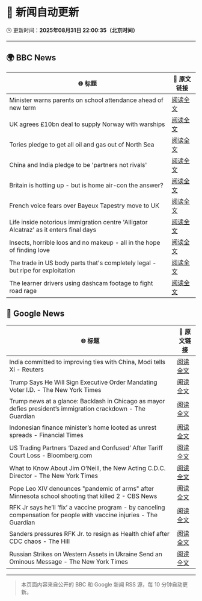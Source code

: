 # 🧠 新闻自动更新

🕒 更新时间：**2025年08月31日 22:00:35（北京时间）**

---

## 🌍 BBC News

| 🌐 标题 | 🔗 原文链接 |
|--------|-------------|
| Minister warns parents on school attendance ahead of new term | [阅读全文](https://www.bbc.com/news/articles/cg7jk3rr225o?at_medium=RSS&at_campaign=rss) |
| UK agrees £10bn deal to supply Norway with warships | [阅读全文](https://www.bbc.com/news/articles/cr5rgdpvn63o?at_medium=RSS&at_campaign=rss) |
| Tories pledge to get all oil and gas out of North Sea | [阅读全文](https://www.bbc.com/news/articles/cp890n51684o?at_medium=RSS&at_campaign=rss) |
| China and India pledge to be 'partners not rivals' | [阅读全文](https://www.bbc.com/news/articles/clyrwv0egzro?at_medium=RSS&at_campaign=rss) |
| Britain is hotting up - but is home air-con the answer? | [阅读全文](https://www.bbc.com/news/articles/c5yl5v4elgno?at_medium=RSS&at_campaign=rss) |
| French voice fears over Bayeux Tapestry move to UK | [阅读全文](https://www.bbc.com/news/articles/cev23vrzx0ro?at_medium=RSS&at_campaign=rss) |
| Life inside notorious immigration centre 'Alligator Alcatraz' as it enters final days | [阅读全文](https://www.bbc.com/news/articles/cwy3zel0r3go?at_medium=RSS&at_campaign=rss) |
| Insects, horrible loos and no makeup - all in the hope of finding love | [阅读全文](https://www.bbc.com/news/articles/c9870nzz50eo?at_medium=RSS&at_campaign=rss) |
| The trade in US body parts that's completely legal - but ripe for exploitation | [阅读全文](https://www.bbc.com/news/articles/ce83r56xwj7o?at_medium=RSS&at_campaign=rss) |
| The learner drivers using dashcam footage to fight road rage | [阅读全文](https://www.bbc.com/news/articles/c2kz7kjpnkxo?at_medium=RSS&at_campaign=rss) |

## 📰 Google News

| 🌐 标题 | 🔗 原文链接 |
|--------|-------------|
| India committed to improving ties with China, Modi tells Xi - Reuters | [阅读全文](https://news.google.com/rss/articles/CBMipgFBVV95cUxNc2V3eEN0M081VmVTaml3ZExsbkFDREhFc1owYUxCSEFjOXZCbWtWRFQwSE5CNGE4eFpsNmJnbTktRzFDQ3pzbmlvYjRjNi1jZ3JENWkzY1ZuSENwa1VPaDdRbkJYSkVodEY0aVlpYWo2RGVoZkJScjB0aWdOVGlONE12VW5CYy1vX0hpdk9PczlXQU9mZFlpaW1yWHBMZ01CN3ZZSnhR?oc=5) |
| Trump Says He Will Sign Executive Order Mandating Voter I.D. - The New York Times | [阅读全文](https://news.google.com/rss/articles/CBMiigFBVV95cUxNTVNCZFFBdXhyUVRQcW01NXQzODZhRGpYT3d4eGNrUkFzR0dwWDA1cC1zWUJ0QWM1T3lJLWs4Q3Myb3dMWUdqSnNfSGItdjhKUDZFWlEzQmZaMFNhcUJvQlpVYnRBVGpfUU96SFhjQmhEYlFoMkd3ZWM5eFVnV3BDSm91UGlkRXp1UGc?oc=5) |
| Trump news at a glance: Backlash in Chicago as mayor defies president’s immigration crackdown - The Guardian | [阅读全文](https://news.google.com/rss/articles/CBMingFBVV95cUxPRDBoWEhNaUJaSFlVMG9mUl9uSjNXbHFPcXdaaS0zMURydUJJZUdYU0k0Q0M4WTlESXVXYWF5T1F0eGxhdjVnUjdoOG00dTZxOVA5WkRnV0VqaGJEVHFuNURteU03TFExZnRRZUljMnV2Uzg3YjM0YnFIZGZobG55VDVVSVZ1d2trOFNJbUI1MngxeGhDY3RKNENldTFwUQ?oc=5) |
| Indonesian finance minister’s home looted as unrest spreads - Financial Times | [阅读全文](https://news.google.com/rss/articles/CBMicEFVX3lxTE9KVWRzMENqd0tpcVhrcWZLSmpPTE1CcnBVdjFpZGtZUjExOFhHckloZElfZTdZRWNhVV9seEUwVDBwWUtKYjR1Q3AyaE1FdlU1SG9XbFd5Y2paWU5DSkFEQmxnQ1pfY1B5VkNkTzJGdVA?oc=5) |
| US Trading Partners ‘Dazed and Confused’ After Tariff Court Loss - Bloomberg.com | [阅读全文](https://news.google.com/rss/articles/CBMiswFBVV95cUxQMTZhcl9HcmFacFZ3WERrbE56TmlTVEZZOWNQdEZZOFZ4Y2tadldFZVpWalVacUNod3FiMXpwd19lZUFOa1p0bDJ3RXpLZEtyNEZud0ljWjVzeG1TaDVET1lXYUp4SG9QaEo5Q1NBQUJaZW9EdnRfVnF2VEdkd2N0bE5CczgyQUJVMzNSMXJIa3B3UF9OZjhGQTNvRU9GRk1KSUFZdjNjcTR0QjNYQzJBenF6VQ?oc=5) |
| What to Know About Jim O’Neill, the New Acting C.D.C. Director - The New York Times | [阅读全文](https://news.google.com/rss/articles/CBMicEFVX3lxTE84RXpDNWNpM3VtdWx6Tm1fZHJ2Wk5NRGdDdXZZcEx5NXRMdkdhVndVVEZxcjExRXo2bk1TeHRmQlNmdFoyeTZrb0dwSXhiMlRybE9Qc1BZeEgyLURpejR5SG55TVhjaVNYajlOckg1YnE?oc=5) |
| Pope Leo XIV denounces "pandemic of arms" after Minnesota school shooting that killed 2 - CBS News | [阅读全文](https://news.google.com/rss/articles/CBMilwFBVV95cUxNQi1PU2xqZHhzTVI3MW02RmFWYW1ERDFxLUkzZUlYZnZ5M01CMmVjZENCMmxrbWdDazlkQUNJZTE5WS1mbldNbW5LNE5SZFJrd2hvck9VaEF0MEQzTlhmaFdXdXdvSGpMdTlFOUttazJkV3kyV1FZdTFHdi1kd3FXUzBOTEJ2TlpFUDNuZG9jcEZ5ZDY4TkV30gGcAUFVX3lxTE1XOUx4U0lGajNXMFg3bVhyUVBndjctUFNRejJPTHpEVmpiQXp3ZllTZFpHVjNORkljZDJLcnZTVFo4YUR6dENBUGhjNlNEZjluTTl6Y0dlTXlkUVV6SUJJZmt1THJIU1E4RV9rdUlURlRPRVZKVElpQWY1REI4Q2hHdHkwRDE0XzBSbjBoWV80ak1sX0FJcHBkWXgxdg?oc=5) |
| RFK Jr says he’ll ‘fix’ a vaccine program - by canceling compensation for people with vaccine injuries - The Guardian | [阅读全文](https://news.google.com/rss/articles/CBMiigFBVV95cUxObHZzaTRENmhVU3F3WXVBOWZaR2pGWWhnMmVJZE5UUVp5bm5OczBILXhXNzFpOG1LbEwyQ0FpVmtXWnRhV3VqQzctWE5xblJ5dWJwT19HbkJTdGl6RFM3YUtGb0prVVdQT0dCUWNSczJhYURneW5aTWdCSXlCWnNrZkVKeGRxVGVLSHc?oc=5) |
| Sanders pressures RFK Jr. to resign as Health chief after CDC chaos - The Hill | [阅读全文](https://news.google.com/rss/articles/CBMiowFBVV95cUxQY0hILXJCXzE0VkZ2UUxiZ3cxeENFZmRjTTdoX3FwS1ZOS2JFZ1VJRDR6M09zNGc2cXRsS05DNEFBSHI5bk1yWDJ2NFdoYUhmNWlQRTJRUUxuUW90MDlkX1JrRkhXbHcwS1pDWF9nM3VpckF6dkJKbFg3bW5NdVF1d0M5aTNkQmJTUm90eVRRb0ZGLWRzZG5xbUJvZEdub0h4NVRv0gGoAUFVX3lxTE1sU3doTFZ2OUFGMzJNQk5TRUtsZ1hEb3YxMTlQRUNIMFA5a0VWWTNnS2YzLUZBakduYm9jY2JaajB0SEdyM25kMXlyTlV5Q0F2V2hsMEdjMjhjM0FscTF4c1BKMUM3X2ZxWHJkLWdGUThMNkF3RS0xVmQwbGlMS1VVeTFydWR4UklhZ1NoOS1DV2x6WDRLRGN2aGJ2TzZFS3NqLWtvT0ZIbQ?oc=5) |
| Russian Strikes on Western Assets in Ukraine Send an Ominous Message - The New York Times | [阅读全文](https://news.google.com/rss/articles/CBMiiwFBVV95cUxOZ1ViWVRhR2RaWFdIZXQzbS1fODYzQzV3SWZWejNnYzFFX18tUE5wRlRlclJDUHpkR3hGcFQzTTlSMG15VEVPYzhOalE3VUNLaTNuanJ4S3RTa1QxMGhLWWdnM0RVeHdfdXpFcnRjN0xfRDEtU2dHc01SU0hJTXVuWDc5Vi1hRU5FRW5j?oc=5) |

---
> 本页面内容来自公开的 BBC 和 Google 新闻 RSS 源，每 10 分钟自动更新。